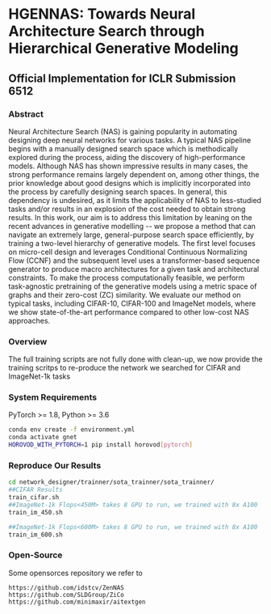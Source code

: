 # HGENNAS: Towards Neural Architecture Search through Hierarchical Generative Modeling
## Official Implementation for ICLR Submission 6512

### Abstract
Neural Architecture Search (NAS) is gaining popularity in automating designing deep neural networks for various tasks. A typical NAS pipeline begins with a manually designed search space which is methodically explored during the process, aiding the discovery of high-performance models.
Although NAS has shown impressive results in many cases, the strong performance remains largely dependent on, among other things, the prior knowledge about good designs which is implicitly incorporated into the process by carefully designing search spaces. In general, this dependency is undesired, as it limits the applicability of NAS to less-studied tasks and/or results in an explosion of the cost needed to obtain strong results.
In this work, our aim is to address this limitation by leaning on the recent advances in generative modelling -- we propose a method that can navigate an extremely large, general-purpose search space efficiently, by training a two-level hierarchy of generative models. The first level focuses on micro-cell design and leverages Conditional Continuous Normalizing Flow (CCNF) and the subsequent level uses a transformer-based sequence generator to produce macro architectures for a given task and architectural constraints.
To make the process computationally feasible, we perform task-agnostic pretraining of the generative models using a metric space of graphs and their zero-cost (ZC) similarity. We evaluate our method on typical tasks, including CIFAR-10, CIFAR-100 and ImageNet models, where we show state-of-the-art performance compared to other low-cost NAS approaches.

### Overview
The full training scripts are not fully done with clean-up, we now provide the training scritps to re-produce the network we searched for CIFAR and ImageNet-1k tasks 


### System Requirements
PyTorch >= 1.8, Python >= 3.6 

```bash
conda env create -f environment.yml
conda activate gnet
HOROVOD_WITH_PYTORCH=1 pip install horovod[pytorch]
```

### Reproduce Our Results

```bash
cd network_designer/trainner/sota_trainner/sota_trainner/
##CIFAR Results
train_cifar.sh
##ImageNet-1k Flops<450M> takes 8 GPU to run, we trained with 8x A100 
train_im_450.sh

##ImageNet-1k Flops<600M> takes 8 GPU to run, we trained with 8x A100 
train_im_600.sh

```
### Open-Source
Some opensorces repository we refer to 
```
https://github.com/idstcv/ZenNAS
https://github.com/SLDGroup/ZiCo
https://github.com/minimaxir/aitextgen
```